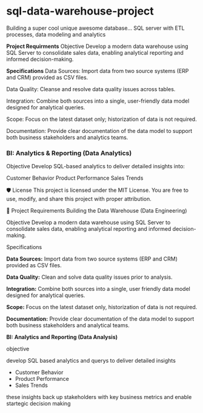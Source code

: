# sql-data-warehouse-project
Building a super cool unique awesome database... SQL server with ETL processes, data modeling and analytics 

**Project Requirments**
Objective
Develop a modern data warehouse using SQL Server to consolidate sales data, enabling analytical reporting and informed decision-making.

**Specifications**
Data Sources: Import data from two source systems (ERP and CRM) provided as CSV files.

Data Quality: Cleanse and resolve data quality issues across tables.

Integration: Combine both sources into a single, user-friendly data model designed for analytical queries.

Scope: Focus on the latest dataset only; historization of data is not required.

Documentation: Provide clear documentation of the data model to support both business stakeholders and analytics teams.

### BI: Analytics & Reporting (Data Analytics)
Objective
Develop SQL-based analytics to deliver detailed insights into:

Customer Behavior
Product Performance
Sales Trends

🛡️ License
This project is licensed under the MIT License. You are free to use, modify, and share this project with proper attribution.


📌 Project Requirements
Building the Data Warehouse (Data Engineering)

Objective
Develop a modern data warehouse using SQL Server to consolidate sales data, enabling analytical reporting and informed decision-making.

Specifications

**Data Sources:** Import data from two source systems (ERP and CRM) provided as CSV files.

**Data Quality:** Clean and solve data quality issues prior to analysis.

**Integration:** Combine both sources into a single, user friendly data model designed for analytical queries.

**Scope:** Focus on the latest dataset only, historization of data is not required.

**Documentation:** Provide clear documentation of the data model to support both business stakeholders and analytical teams.


**BI: Analytics and Reporting (Data Analysis)**

objective

develop SQL based analytics and querys to deliver detailed insights

- Customer Behavior
- Product Performance
- Sales Trends

these insights back up stakeholders with key business metrics and enable startegic decision making
